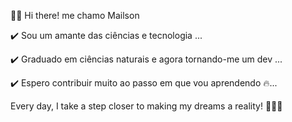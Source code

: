🙋‍♂️ Hi there! me chamo Mailson  

✔️ Sou um amante das ciências e tecnologia ...

✔️ Graduado em ciências naturais e agora tornando-me um dev ...

✔️ Espero contribuir muito ao passo em que vou aprendendo 🔥...    




  Every day, I take a step closer to making my dreams a reality!
  🚀🚀🚀

<!---
mailsonn/mailsonn is a ✨ special ✨ repository because its `README.md` (this file) appears on your GitHub profile.
You can click the Preview link to take a look at your changes.
--->
